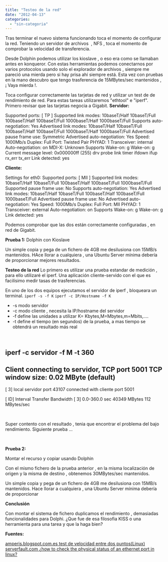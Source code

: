 ```yaml
---
title: "Testeo de la red"
date: "2012-04-13"
categories: 
  - "sin-categoria"
---
```


Tras terminar el nuevo sistema funcionando toca el momento de configurar la red. Teniendo un servidor de archivos  , NFS , toca el momento de comprobar la velocidad de transferencia.

Desde Dolphin podemos utilizar los kioslave , o eso era como se llamaban antes en konqueror. Con estas herramientas podemos conectarnos por varios protocolos usando solo el explorador de archivos , siempre me pareció una mierda pero si hay prisa ahí siempre está. Esta vez con pruebas en la mano descubro que tengo trasferencia de 15MBytes/sec mantenidos , ¡ Vaya mierda !.

Toca configurar correctamente las tarjetas de red y utilizar un test de de rendimiento de red. Para estas tareas utilizaremos "ethtool" e "iperf". Primero revisar que las tarjetas negocia a Gigabit. **Servidor:**

Supported ports: \[ TP \]
Supported link modes: 10baseT/Half 10baseT/Full
100baseT/Half 100baseT/Full
1000baseT/Half 1000baseT/Full
Supports auto-negotiation: Yes
Advertised link modes: 10baseT/Half 10baseT/Full
100baseT/Half 100baseT/Full
1000baseT/Half 1000baseT/Full
Advertised pause frame use: Symmetric
Advertised auto-negotiation: Yes
Speed: 1000Mb/s
Duplex: Full
Port: Twisted Pair
PHYAD: 1
Transceiver: internal
Auto-negotiation: on
MDI-X: Unknown
Supports Wake-on: g
Wake-on: g
Current message level: 0x000000ff (255)
drv probe link timer ifdown ifup rx\_err tx\_err
Link detected: yes

 **Cliente:**

Settings for eth0:
        Supported ports: \[ MII \]
        Supported link modes:   10baseT/Half 10baseT/Full
                                100baseT/Half 100baseT/Full
                                1000baseT/Full
        Supported pause frame use: No
        Supports auto-negotiation: Yes
        Advertised link modes:  10baseT/Half 10baseT/Full
                                100baseT/Half 100baseT/Full
                                1000baseT/Full
        Advertised pause frame use: No
        Advertised auto-negotiation: Yes
        Speed: 1000Mb/s
        Duplex: Full
        Port: MII
        PHYAD: 1
        Transceiver: external
        Auto-negotiation: on
        Supports Wake-on: g
        Wake-on: g
        Link detected: yes

Podemos comprobar que las dos están correctamente configuradas , en red de Gigabit.

**Prueba 1:** Dolphin con Kioslave

Un simple copia y pega de un fichero de 4GB me desilusiona con 15MB/s mantenidos. HAce llorar a cualquiera , una Ubuntu Server mínima debería de proporcionar mejores resultados.

**Testeo de la red** Lo primero es utilizar una prueba estandar de medición , para ello utilizaré el iperf. Una aplicación cliente-servido con el que es facilísimo medir tasas de trasferencias.

En uno de los dos equipos ejecutamos el servidor de iperf , bloqueara un terminal. `iperf -s -f K` `iperf -c IP/Hostname -f K`

- \-s modo servidor
- \-c modo cliente , necesita la IP/hostname del servidor
- \-f define las unidades a utilizar K= Kbytes,M=Mbytes,m=Mbits,....
- \-t define el tiempo (en segundos) de la prueba, a mas tiempo se obtendrá un resultado más real

 

iperf -c servidor -f M -t 360
------------------------------------------------------------
Client connecting to servidor, TCP port 5001
TCP window size: 0.02 MByte (default)
------------------------------------------------------------
\[  3\] local servidor port 43107 connected with cliente port 5001
 
\[ ID\] Interval       Transfer     Bandwidth
\[  3\]  0.0-360.0 sec  40349 MBytes   112 MBytes/sec

 

Super contento con el resultado , tenia que encontrar el problema del bajo rendimiento. Siguiente prueba ...

 

**Prueba 2:**

Montar el recurso y copiar usando Dolphin

Con el mismo fichero de la prueba anterior , en la misma localización de origen y la misma de destino , obtenemos 30MBytes/sec mantenidos.

Un simple copia y pega de un fichero de 4GB me desilusiona con 15MB/s mantenidos. Hace llorar a cualquiera , una Ubuntu Server mínima debería de proporcionar

**Conclusión**

Con montar el sistema de fichero duplicamos el rendimiento , demasiadas funcionalidades para Dolphi. ¿Que fue de esa filosofia KISS o una herramienta para una tarea y que la haga bien?

**Fuentes:**

[amperis.blogspot.com.es test de velocidad entre dos puntos(Linux)](https://amperis.blogspot.com.es/2010/06/test-de-velocidad-entre-dos-puntos-de.html) [serverfault.com ¿how to check the physical status of an ethernet port in linux?](https://serverfault.com/questions/15776/how-to-check-the-physical-status-of-an-ethernet-port-in-linux)
